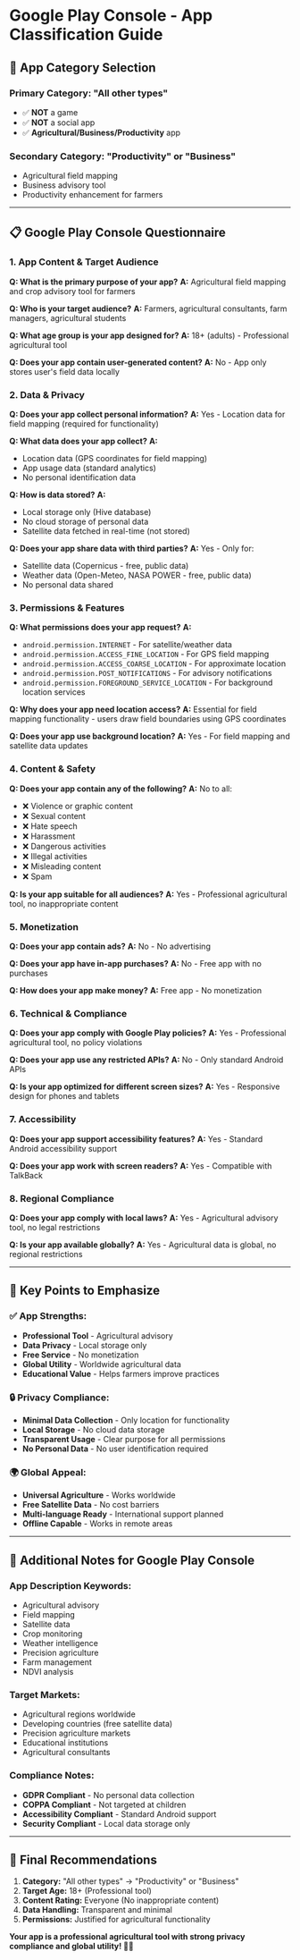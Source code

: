 # Google Play Console - App Classification Guide

## 🎯 **App Category Selection**

### **Primary Category: "All other types"**
- ✅ **NOT** a game
- ✅ **NOT** a social app
- ✅ **Agricultural/Business/Productivity** app

### **Secondary Category: "Productivity" or "Business"**
- Agricultural field mapping
- Business advisory tool
- Productivity enhancement for farmers

---

## 📋 **Google Play Console Questionnaire**

### **1. App Content & Target Audience**

**Q: What is the primary purpose of your app?**
**A:** Agricultural field mapping and crop advisory tool for farmers

**Q: Who is your target audience?**
**A:** Farmers, agricultural consultants, farm managers, agricultural students

**Q: What age group is your app designed for?**
**A:** 18+ (adults) - Professional agricultural tool

**Q: Does your app contain user-generated content?**
**A:** No - App only stores user's field data locally

### **2. Data & Privacy**

**Q: Does your app collect personal information?**
**A:** Yes - Location data for field mapping (required for functionality)

**Q: What data does your app collect?**
**A:** 
- Location data (GPS coordinates for field mapping)
- App usage data (standard analytics)
- No personal identification data

**Q: How is data stored?**
**A:** 
- Local storage only (Hive database)
- No cloud storage of personal data
- Satellite data fetched in real-time (not stored)

**Q: Does your app share data with third parties?**
**A:** Yes - Only for:
- Satellite data (Copernicus - free, public data)
- Weather data (Open-Meteo, NASA POWER - free, public data)
- No personal data shared

### **3. Permissions & Features**

**Q: What permissions does your app request?**
**A:**
- `android.permission.INTERNET` - For satellite/weather data
- `android.permission.ACCESS_FINE_LOCATION` - For GPS field mapping
- `android.permission.ACCESS_COARSE_LOCATION` - For approximate location
- `android.permission.POST_NOTIFICATIONS` - For advisory notifications
- `android.permission.FOREGROUND_SERVICE_LOCATION` - For background location services

**Q: Why does your app need location access?**
**A:** Essential for field mapping functionality - users draw field boundaries using GPS coordinates

**Q: Does your app use background location?**
**A:** Yes - For field mapping and satellite data updates

### **4. Content & Safety**

**Q: Does your app contain any of the following?**
**A:** No to all:
- ❌ Violence or graphic content
- ❌ Sexual content
- ❌ Hate speech
- ❌ Harassment
- ❌ Dangerous activities
- ❌ Illegal activities
- ❌ Misleading content
- ❌ Spam

**Q: Is your app suitable for all audiences?**
**A:** Yes - Professional agricultural tool, no inappropriate content

### **5. Monetization**

**Q: Does your app contain ads?**
**A:** No - No advertising

**Q: Does your app have in-app purchases?**
**A:** No - Free app with no purchases

**Q: How does your app make money?**
**A:** Free app - No monetization

### **6. Technical & Compliance**

**Q: Does your app comply with Google Play policies?**
**A:** Yes - Professional agricultural tool, no policy violations

**Q: Does your app use any restricted APIs?**
**A:** No - Only standard Android APIs

**Q: Is your app optimized for different screen sizes?**
**A:** Yes - Responsive design for phones and tablets

### **7. Accessibility**

**Q: Does your app support accessibility features?**
**A:** Yes - Standard Android accessibility support

**Q: Does your app work with screen readers?**
**A:** Yes - Compatible with TalkBack

### **8. Regional Compliance**

**Q: Does your app comply with local laws?**
**A:** Yes - Agricultural advisory tool, no legal restrictions

**Q: Is your app available globally?**
**A:** Yes - Agricultural data is global, no regional restrictions

---

## 🎯 **Key Points to Emphasize**

### **✅ App Strengths:**
- **Professional Tool** - Agricultural advisory
- **Data Privacy** - Local storage only
- **Free Service** - No monetization
- **Global Utility** - Worldwide agricultural data
- **Educational Value** - Helps farmers improve practices

### **🔒 Privacy Compliance:**
- **Minimal Data Collection** - Only location for functionality
- **Local Storage** - No cloud data storage
- **Transparent Usage** - Clear purpose for all permissions
- **No Personal Data** - No user identification required

### **🌍 Global Appeal:**
- **Universal Agriculture** - Works worldwide
- **Free Satellite Data** - No cost barriers
- **Multi-language Ready** - International support planned
- **Offline Capable** - Works in remote areas

---

## 📝 **Additional Notes for Google Play Console**

### **App Description Keywords:**
- Agricultural advisory
- Field mapping
- Satellite data
- Crop monitoring
- Weather intelligence
- Precision agriculture
- Farm management
- NDVI analysis

### **Target Markets:**
- Agricultural regions worldwide
- Developing countries (free satellite data)
- Precision agriculture markets
- Educational institutions
- Agricultural consultants

### **Compliance Notes:**
- **GDPR Compliant** - No personal data collection
- **COPPA Compliant** - Not targeted at children
- **Accessibility Compliant** - Standard Android support
- **Security Compliant** - Local data storage only

---

## 🚀 **Final Recommendations**

1. **Category:** "All other types" → "Productivity" or "Business"
2. **Target Age:** 18+ (Professional tool)
3. **Content Rating:** Everyone (No inappropriate content)
4. **Data Handling:** Transparent and minimal
5. **Permissions:** Justified for agricultural functionality

**Your app is a professional agricultural tool with strong privacy compliance and global utility! 🌾📱**



